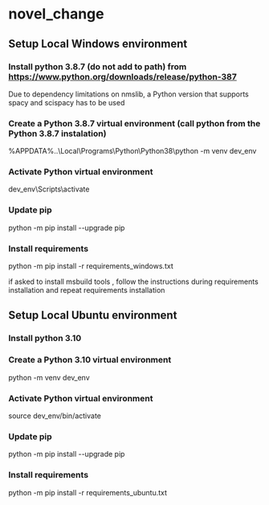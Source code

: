 # novel_change

## Setup Local Windows environment

### Install python 3.8.7 (do not add to path) from https://www.python.org/downloads/release/python-387
   Due to dependency limitations on nmslib, a Python version that supports spacy and scispacy has to be used

### Create a Python 3.8.7 virtual environment (call python from the Python 3.8.7 instalation)
   %APPDATA%\..\Local\Programs\Python\Python38\python -m venv dev_env

### Activate Python virtual environment
  dev_env\Scripts\activate

### Update pip
   python -m pip install --upgrade pip

### Install requirements
   python -m pip install -r requirements_windows.txt

   if asked to install msbuild tools , follow the instructions during requirements installation and repeat requirements installation

## Setup Local Ubuntu environment

### Install python 3.10 
   
### Create a Python 3.10 virtual environment 
   python -m venv dev_env

### Activate Python virtual environment
  source dev_env/bin/activate

### Update pip
   python -m pip install --upgrade pip

### Install requirements
   python -m pip install -r requirements_ubuntu.txt

  
   
